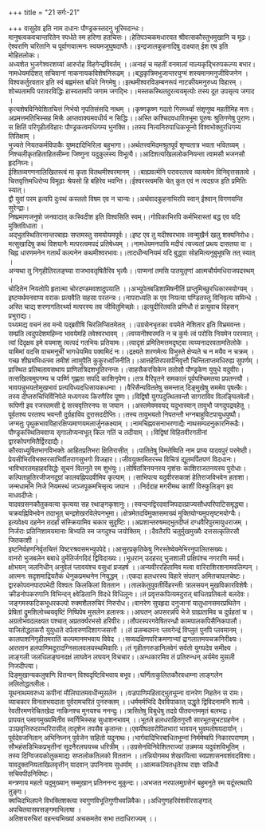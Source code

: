 +++
title = "21 सर्गः-21"

+++
वासुदेव इति नाम दधानः पौण्ड्रकस्तदनु भूरिमदान्धः।   
मानुषत्वकवचान्तरितेन स्पर्धते स्म हरिणा हतचित्तः।।हेतिपञ्चकमधारयत श्रीवत्सकौस्तुभमुखानि च मूढः।   
ऐश्वराणि चरितानि च पूर्वाणयात्मनः स्वयमजूघुषदाप्तैः।।इन्द्रजालकुहनादिषु दाक्ष्यात् ईश एष इति मोहितलोकः।   
अध्यशेत भुजगेश्वरशय्यां आरुरोह विहगेन्द्रविवर्तम् ।।अन्वहं च महतीं वनमालां माल्यकृद्भिरुपकल्प्य बभार।   
नामधेयमदिशत् सचिवानां नाकनायकविशेषनिरूढम् ।।बद्धकृत्रिमभुजान्तरयुग्मं शस्यमानमनुजीविजनेन ।   
विश्वकर्तुरवतार इति स्वं बह्वमंस्त बधिरे निगमेषु।।इत्थमीश्वरविडम्बनरूपं नाटकीयमनुरुध्य विहारम् ।   
शोच्यतामपि परावरविद्धिः हास्यतामपि जगाम जगद्भिः।।मस्तकस्थितदुरत्ययमृत्योः तस्य दूत उपसृत्य जगाद ।   
कृत्यशेषविनिवेशितचित्तं निर्भयो नृपतिसंसदि नाथम् ।।कृष्णकृष्ण गदतो गिरमर्थ्यां संशृणुष्व महतीमिह मत्तः।   
अप्रमत्तमतिभिस्सह मित्त्रैः आप्तवाक्यमवधीर्य न सिद्धिः।।अस्ति कश्चिदवधारितभूमा पूरुषः श्रुतिगणेषु पुराणः।   
स क्षितिं परिगृहीतविहारः पौण्ड्रकत्वमधिगम्य भुनक्ति।।तस्य नित्यनिरुपाधिकभूम्नो विश्वभोक्तुरधिगम्य तितिक्षाम् ।   
भुज्यते नियतकर्मविपाकैः युष्मदादिभिरिला बहुभागा।।अर्थतत्त्वमिदमश्रुतपूर्वं शृण्वतात्र भवता भवितव्यम् ।   
निश्चलीकृतहिताहितसीम्ना जिष्णुना यदुकुलस्य विभूत्यै।।आदिशत्यखिललोकनियन्ता त्वामसौ भजनसौ हृदनिघ्नः।   
ईशितव्यगणनालिखितस्त्वं मा कृता वितथमीश्वरमानम् ।।बाह्यवर्त्मनि परावरतत्त्व व्यत्ययेन विनिवृत्तसतत्वे ।   
चित्तवृत्तिमधिरोप्य विमूढाः श्रेयसो हि बहिरेव भवन्ति।।ईश्वरस्त्वमसि चेत् कुत एवं न त्वदग्रज इति प्रमितिः स्यात्।   
द्वौ युवां परम इत्यपि दुःस्थं कस्ततो विषम एव न चान्यः।।अर्थवादकुहनाभिरपि स्वान् ईश्वान् विगणयन्ति सुरेन्द्राः।   
निष्प्रमाणजनुषो जनवादात् कःस्विदीश इति विश्वसिति स्वम्।।गोपिकाभिरपि कर्मभिरास्तां बद्ध एव यदि मुक्तिविधाता ।   
अद्भुतस्थितिरनान्तरबाह्यः सप्तमस्तु समयोयमपूर्वः।।इष्ट एव तु मदीश्वरभावः त्वन्मुखैर्न खलु शक्यनिरोधः।   
मत्सुखादिषु कथं विशयानैः मत्परत्वमपदं प्रतिषेध्यम् ।।नामधेयमनपायि मदीयं त्यज्यतां प्रथय दासतया वा ।   
चिह्न धारणमनेन गतार्थं कल्पनेन कथमीश्वरभावः।।तादधीन्यनियमं यदि बुद्ध्वा सोहमित्यनुबुभूषसि तत् स्यात् ।   
अन्यथा तु निगृहीतिरलङ्घ्या राजभावतृषितैरिव भृत्यैः।।पाप्मनां तमसि पातयुतृणां आत्मचौर्यमधिराजपदस्थम् ।   
चोदितेन नियतोपि हृतात्मा चोरदण्डमवशादुपयाति ।।अभ्युपेतबडिशामिषनीतिं प्राप्तुमिच्छुरधिकारमयोग्यम् ।   
इष्टमर्थमनवाप्य वराकः प्रत्यवैति सहसा परतन्त्रः।।नापराध्यति क एव नियत्या पण्डितस्तु विनिवृत्य समिन्धे ।   
अस्ति चाद्य शरणागतिरर्थ्या मत्परस्य तव जीवितुमिच्छोः।।इत्युदीरितवति प्रणिधौ तं प्रत्युवाच विहसन् प्रभुराद्यः।   
पथ्यमद्य वचनं तव मन्ये यद्ब्रवीषि चिरलिप्सितमेतत् ।।उग्रसेनभृतका वयमेते नेशितार इति विभ्रमवन्तः।   
सम्प्रति त्वदुपदेशमहिम्ना भावयेमहि तवेश्वरभावम् ।।त्वय्यनीश्वरमति न च कुर्मः त्वं परोसि नियमेन परस्मात् ।   
त्वां दिदृक्षव इमे वयमाशु त्वत्पदं गतभियः प्रतियामः।।त्वादृशं प्रमितिमत्तमदृष्ट्वा त्वय्यनादरवतामतिलोके ।   
यामिमां वदसि वाचमनूचीं भागधेयमिव पक्वमिदं नः।।द्रक्ष्यते शरणमेत्य विभुस्ते क्षेप्यते च न मयैव न चक्रम् ।   
गच्छ शीघ्रमभिधत्स्व तमीशं त्वामुपैति कुकुरध्वजिनीति।।आत्तहेतिरपसर्पनिवृत्तौ चिन्तिताप्तमधिरुह्य सुपर्णम् ।   
प्रास्थित प्रतिबलावसथाय प्राणितत्रिदशभूतिरनन्तः।।साहसैकरसिकेन ततोसौ पौण्ड्रकेण युयुधे यदुवीरः।   
तत्सखित्वमुपगम्य च पार्ष्णि गृह्णता सपदि काशिनृपेण।।तत्र वैरिपृतने समकालं पूर्वपश्चिमतया प्रपतन्त्यौ ।   
भावयन्नुभयतोमुखभावं प्रत्यविध्यदधिसायकधन्वा ।।वैरिसैन्यविततेषु समन्तात् दिङ्मुखेषु सममेव पृषत्कैः।   
तस्य दीप्तरुचिभिर्विनिपेते मध्यगस्य किरणैरिव पूष्णः।।विद्विषौ युगपदुत्थितवन्तौ सागराविव विलङ्घितवेलौ।   
रूपिणी इव रजस्तमसी द्वे सत्त्ववृत्तिरनघः स जघान ।।अस्तमेवमवयद् यदुभास्वान् तावुभौ जगदुपद्रवहेतू ।   
पूर्वतश्य परतश्य भवन्तौ दुर्ग्रहाविव दुरासददीप्तिः।।तस्य तावुभयतो निपतन्तौ भग्नबाहुविटपायुधपुष्पौ।   
जग्मतुः पृथुकभावविहारक्षिप्यमाणयमलार्जुनकक्ष्याम् ।।नामचिह्नवसनाभरणाद्यैः नाथसम्पदनुकारनिरूढैः।   
पौण्ड्रकस्थितिमवाप्य सृगालोप्यन्वभूत् किल गतिं च तदीयाम् ।।विद्विषां विहितवीरगतीनां द्वारकोपगमितैर्द्विरदाद्यैः।   
कौरवाध्युषितभागविभक्तेः आहितप्रतिभरा क्षितिरासीत् ।।पातितेषु विमतेष्विति नाम प्राप्य यादवपुरं परमेष्ठी।   
प्रेयसीभिरविभक्तरसाभिर्वीतरागसुभगो विजहार।।जीवयुक्तमितरच्च विचित्रं द्यूतमर्पितपणं विदधानः।   
भाविभारतमहाहवसिद्धेः सूचनं वितनुते स्म शुभंयुः।।तोषितत्रिनयनस्य नृशंसः काशिराजतनयस्य पुरोधाः।   
कल्पिताहुतिरजीजनदुग्रां कालवह्निपदवीमिव कृत्याम् ।।साभिपत्य यदुवीरसकाशं हेतिराजविभवेन हताशा।   
जन्मधामनि निजे नियमस्थं जञ्जपूकमभिसृत्य जघान ।।निर्ददाह मगरीमथ काशीं विस्फुलिङ्ग इव माधवदीप्तेः।   
यादवग्रसनकौतुकवत्या कृत्यया सह रथाङ्गकृशानुः।।स्यन्दनद्विरदवाजिपदात्प्राज्यसौधपरिपाटिसमृद्ध्या।   
चक्रवह्निविभवेन तदाभूत् चन्द्रशेखरविलेपनभूमा।।क्षेत्रमेतदविमुक्तसमाख्यं मुक्तियोग्यमुपसृष्टमयोग्यैः।   
इत्यवेक्ष्य दहनेन तदर्हां संस्क्रियामिव चकार सुदृष्टिः।।अप्रशान्तरुषमद्भुतदीप्तं दग्धवैरिपुरमायुधराजम् ।   
निर्जराः प्रतिनिशामयमानाः बिभ्यति स्म जगदुश्च जयोक्तिम् ।।दैवतैरपि चतुर्मुखमुख्यैः दत्तसत्कृतिरसौ जितकाशी ।   
इष्टनिर्वहणनिर्वृतचित्तं विष्टरश्रवसमभ्युपपेदे।।आसुरप्रकृतिकेषु निरस्तेष्वेवमेभिरनुपालितसख्यः।   
वानरो भुजबलेन बबाधे दुर्मतिर्जगदिदं द्विविदाख्यः।।भूधरान् उदहरद् भुजशाली प्रक्षिपंश्च नगराणि ममर्द।   
क्षोभयन् जलनिधीन् अनुवेलं प्लावयंश्च वसुधां प्रजहर्ष ।।अन्यवीररहितामिव मत्वा वारिराशिरशनामवलिम्पन् ।   
आत्मनः सदृशमाद्रियतैकं धेनुकप्रमथनेन नियुद्धम् ।।एकदा हलधरस्य विहारे संपतन् अमितचापलचेष्टः।   
द्वारकोपवनपादपभेदी विश्वतः किलकिलां विततान ।।तालकेतुयुवतीर्विहरन्तीः त्रालसयन् मुखविकारविशेषैः।   
क्रीडनोपकरणानि विभिन्दन् क्ष्वेडितानि विदधे विधिलूनः।।तं प्रवृत्तकपित्यमदुरात् बाधितप्रतिबलो बलदेवः।   
जङ्गमस्फटिकभूधरकल्पो रुक्मशैलरुचिरं निरुरोध।।वानरेण सुपहृदा दनुजानां यातुधानसमरप्रथितेन ।   
प्रेषितां द्रुमशिलोच्चयवृष्टिं निष्पिपेष मुसलेन हलास्त्रः।।आपतन् अपसरन्नपि भेजे ग्राह्यतामिव च दुर्ग्रहतां च ।   
अग्रतोभवदलक्ष्यत पश्चात् अप्रतर्क्यरभसो हरिवीरः।।तौपरस्परगवेषितरन्ध्रौ कामपालकपिसैनिकपालौ।   
याजितोद्धतकरौ युयुधाते दर्पतारुणदिशागजसत्तौ ।।तं प्रलम्बदमनः प्लवगेन्द्रं विप्लुतं पुनपि प्लवमानम् ।   
कालपाशनिगृहीतमरातिं कल्पमानमभवाय विवेद ।।सव्यदक्षिणपरिक्रमणाभ्यां द्रागलातमयचक्रनिरीक्ष्यः।   
आततान हलपाणिमदूरादग्निसालवलयस्थमिवारिः।।तं गृहीतगरुडानिलवेगं सर्वतो युगपदेव समीक्ष्य ।   
लाङ्गली जलधिलङ्घनदक्षं लाघवेन लघयन् विचचार।।अन्धकारमिव तं प्रतिरुन्धन् अर्यमेव मुसली निजदीप्त्या।   
दिङ्मुखान्यकलुषाणि वितन्वन् विश्वदृष्टिविभवाय बभूव।।घर्णिताकुलितकौरवधाम्ना लाङ्गलेन ललितोद्धतलीलः।   
यूथनाथमवरुध्य कपीनां मौलिघातमवधीन्मुसलेन ।।वज्रपाणिमहिताद्भुतभूम्ना वानरेण निहतेन स रामः।   
व्याचकार विनताभयदाता पुर्वरामचरितं पुनरुक्तम् ।।धर्ममर्मभिदि दैवविपाकात् उद्धृते द्विविदनामनि शल्ये ।   
रेवतीरमणरेचितखेदा नाकिनश्च मुनयश्च ननन्दुः।।त्रासितेषु विबुधेषु तदग्रे पीतवन्तममृतं बलभद्रः।   
प्रापयत् प्लवगमुख्यमितीव स्वर्गिभिस्सह सुधाशनभावम् ।।भूतले हलधराहितगुप्तौ सारभूतसुभटग्रहणेन ।   
उञ्छवृत्तिरुदरम्भरिरासीत् तादृशेन तपसैव कृतान्तः।।एवमीषदवरोपितभारां भावयन् भुवमतोषयदार्यान् ।   
पूर्वदेवजनितान् अभिनिघ्नन् पुर्वजेन सहितो यदुनाथः।।भार्गवादिभिरबाधितभूम्नां निर्ममेष्वपि निकारपराणाम् ।   
सौभहंसडिभिकप्रभृतीनां सूदनैरलघयच्च धरित्रीम् ।।उग्रसेनविनिवेशितराज्यां उन्नमय्य यदुवंशविभूतिम् ।   
तस्य दिग्विजयकोतुकमाद्यः सप्तलोकतिलको विततान ।।तन्नियोगमथ शेखरयित्वा स्वप्रशासनवशंवदविश्वः।   
यावदुक्तनियताखिलवृत्तीन् यादवान् उपनिनाय सुधर्माम् ।।आत्मकल्पितधृतेरथ राज्ञः सन्निधौ सचिवपीठनिविष्टः।   
मन्त्रणाय महतो यदुमुख्यान् सम्मुखान् प्रतिननन्द मुकुन्दः।।अभजत नरपालमुग्रसेनं बहुमनुते स्म यदूंस्तथापि तुङ्गः।   
क्वचिदभिलपने विभक्तिशक्त्या स्वगुणविभूतिगुणीभवन्निवैकः।।अधिगुणहरिवंशवीरसङ्गात् अपचितवासवसङ्गमाभिलाषा ।   
अतिशयरुचिरां वहन्त्यभिख्यां अचकमतेव सभा तदाधिराज्यम् ।।